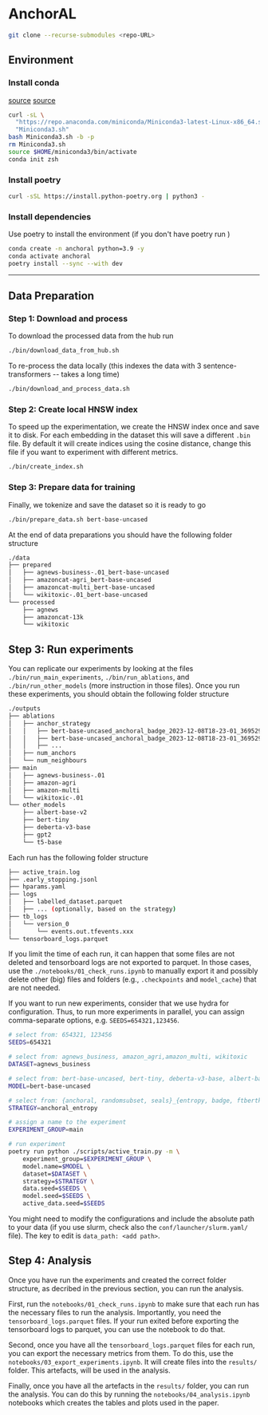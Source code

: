 # AnchorAL


```bash
git clone --recurse-submodules <repo-URL>
```

## Environment

### Install conda

[source](https://educe-ubc.github.io/conda.html)
[source](https://developers.google.com/earth-engine/guides/python_install-conda)

```bash
curl -sL \
  "https://repo.anaconda.com/miniconda/Miniconda3-latest-Linux-x86_64.sh" > \
  "Miniconda3.sh"
bash Miniconda3.sh -b -p
rm Miniconda3.sh
source $HOME/miniconda3/bin/activate
conda init zsh
```

### Install poetry

```bash
curl -sSL https://install.python-poetry.org | python3 -
```

### Install dependencies
Use poetry to install the environment (if you don't have poetry run )

```bash
conda create -n anchoral python=3.9 -y
conda activate anchoral
poetry install --sync --with dev
```


---


## Data Preparation

### Step 1: Download and process

To download the processed data from the hub run

```bash
./bin/download_data_from_hub.sh
```

To re-process the data locally (this indexes the data with 3 sentence-transformers -- takes a long time)

```bash
./bin/download_and_process_data.sh
```

### Step 2: Create local HNSW index

To speed up the experimentation, we create the HNSW index once and save it to disk. For each embedding in the dataset this will save a different `.bin` file. By default it will create indices using the cosine distance, change this file if you want to experiment with different metrics. 

```bash
./bin/create_index.sh
```

### Step 3: Prepare data for training

Finally, we tokenize and save the dataset so it is ready to go

```bash
./bin/prepare_data.sh bert-base-uncased
```

At the end of data preparations you should have the following folder structure

```bash
./data
├── prepared
│   ├── agnews-business-.01_bert-base-uncased
│   ├── amazoncat-agri_bert-base-uncased
│   ├── amazoncat-multi_bert-base-uncased
│   └── wikitoxic-.01_bert-base-uncased
└── processed
    ├── agnews
    ├── amazoncat-13k
    └── wikitoxic
```


## Step 3: Run experiments

You can replicate our experiments by looking at the files `./bin/run_main_experiments`, `./bin/run_ablations`, and `./bin/run_other_models` (more instruction in those files).
Once you run these experiments, you should obtain the following folder structure

```bash
./outputs
├── ablations
│   ├── anchor_strategy
│   │   ├── bert-base-uncased_anchoral_badge_2023-12-08T18-23-01_36952945_1
│   │   ├── bert-base-uncased_anchoral_badge_2023-12-08T18-23-01_36952945_2
│   │   ├── ...
│   ├── num_anchors
│   └── num_neighbours
├── main
│   ├── agnews-business-.01
│   ├── amazon-agri
│   ├── amazon-multi
│   └── wikitoxic-.01
└── other_models
    ├── albert-base-v2
    ├── bert-tiny
    ├── deberta-v3-base
    ├── gpt2
    └── t5-base
```

Each run has the following folder structure

```bash
├── active_train.log
├── .early_stopping.jsonl
├── hparams.yaml
├── logs
│   ├── labelled_dataset.parquet
│   ├── ... (optionally, based on the strategy)
├── tb_logs
│   └── version_0
│       └── events.out.tfevents.xxx
└── tensorboard_logs.parquet
```

If you limit the time of each run, it can happen that some files are not deleted and tensorboard logs are not exported to parquet.
In those cases, use the `./notebooks/01_check_runs.ipynb` to manually export it and possibly delete other (big) files and folders (e.g., `.checkpoints` and `model_cache`) that are not needed.


If you want to run new experiments, consider that we use hydra for configuration. 
Thus, to run more experiments in parallel, you can assign comma-separate options, e.g. `SEEDS=654321,123456`.

```bash
# select from: 654321, 123456
SEEDS=654321

# select from: agnews_business, amazon_agri,amazon_multi, wikitoxic
DATASET=agnews_business

# select from: bert-base-uncased, bert-tiny, deberta-v3-base, albert-base-v2, gpt2, t5-base
MODEL=bert-base-uncased

# select from: {anchoral, randomsubset, seals}_{entropy, badge, ftbertkm} or random
STRATEGY=anchoral_entropy

# assign a name to the experiment
EXPERIMENT_GROUP=main

# run experiment
poetry run python ./scripts/active_train.py -m \
    experiment_group=$EXPERIMENT_GROUP \
    model.name=$MODEL \
    dataset=$DATASET \
    strategy=$STRATEGY \
    data.seed=$SEEDS \
    model.seed=$SEEDS \
    active_data.seed=$SEEDS
```

You might need to modify the configurations and include the absolute path to your data (if you use slurm, check also the `conf/launcher/slurm.yaml/` file).
The key to edit is `data_path: <add path>`.



## Step 4: Analysis

Once you have run the experiments and created the correct folder structure, as decribed in the previous section, you can run the analysis.

First, run the `notebooks/01_check_runs.ipynb` to make sure that each run has the necessary files to run the analysis.
Importantly, you need the `tensorboard_logs.parquet` files. If your run exited before exporting the tensorboard logs to parquet, you can use the notebook to do that.

Second, once you have all the `tensorboard_logs.parquet` files for each run, you can export the necessary metrics from them.
To do this, use the `notebooks/03_export_experiments.ipynb`. It will create files into the `results/` folder. This artefacts, will be used in the analysis.

Finally, once you have all the artefacts in the `results/` folder, you can run the analysis.
You can do this by running the `notebooks/04_analysis.ipynb` notebooks which creates the tables and plots used in the paper.